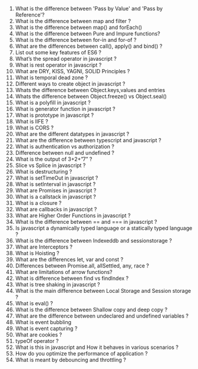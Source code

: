 1. What is the difference between 'Pass by Value' and 'Pass by Reference'?
2. What is the difference between map and filter ?
3. What is the difference between map() and forEach() 
4. What is the difference between Pure and Impure functions?
5. What is the difference between for-in and for-of ?
6. What are the differences between call(), apply() and bind() ?
7. List out some key features of ES6 ?
8. What’s the spread operator in javascript ?
9. What is rest operator in javascript ?
10. What are DRY, KISS, YAGNI, SOLID Principles ?
11. What is temporal dead zone ?
12. Different ways to create object in javascript ?
13. Whats the difference between Object.keys,values and entries
14. Whats the difference between Object.freeze() vs Object.seal()
15. What is a polyfill in javascript ?
16. What is generator function in javascript ?
17. What is prototype in javascript ?
18. What is IIFE ?
19. What is CORS ?
20. What are the different datatypes in javascript ?
21. What are the difference between typescript and javascript ?
22. What is authentication vs authorization ?
23. Difference between null and undefined ?
24. What is the output of 3+2+”7” ?
25. Slice vs Splice in javascript ?
26. What is destructuring ?
27. What is setTimeOut in javascript ?
28. What is setInterval in javascript ?
29. What are Promises in javascript ?
30. What is a callstack in javascript ?
31. What is a closure ?
32. What are callbacks in javascript ?
33. What are Higher Order Functions in javascript ?
34. What is the difference between == and === in javascript ?
35. Is javascript a dynamically typed language or a statically typed language ?
36. What is the difference between Indexeddb and sessionstorage ?
37. What are Interceptors ?
38. What is Hoisting ?
39. What are the differences let, var and const ?
41. Differences between Promise.all, allSettled, any, race ?
42. What are limitations of arrow functions?
43. What is difference between find vs findIndex ?
44. What is tree shaking in javascript ?
45. What is the main difference between Local Storage and Session storage ?
46. What is eval() ?
47. What is the difference between Shallow copy and deep copy ?
48. What are the difference between undeclared and undefined variables ?
49. What is event bubbling
50. What is event capturing ?
51. What are cookies ?
52. typeOf operator ?
53. What is this in javascript and How it behaves in various scenarios ?
54. How do you optimize the performance of application ?
55. What is meant by debouncing and throttling ?
